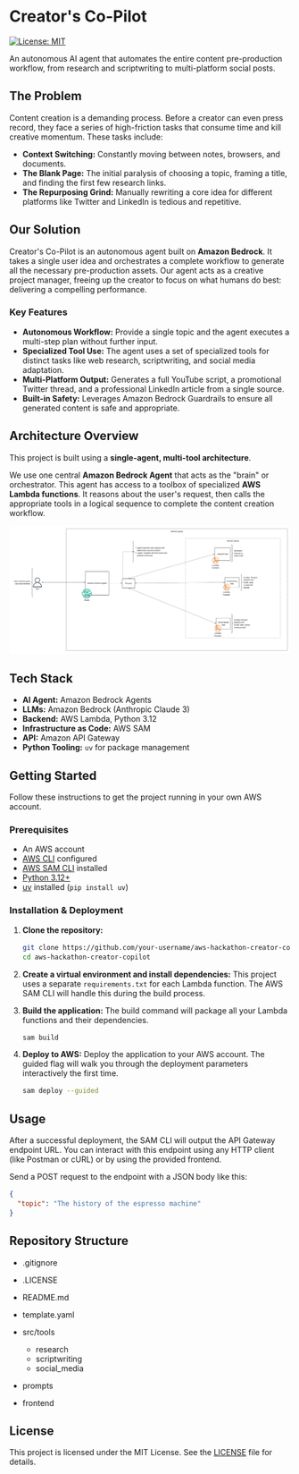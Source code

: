 # Creator's Co-Pilot

[![License: MIT](https://img.shields.io/badge/License-MIT-yellow.svg)](https://opensource.org/licenses/MIT)

An autonomous AI agent that automates the entire content pre-production workflow, from research and scriptwriting to multi-platform social posts.

## The Problem

Content creation is a demanding process. Before a creator can even press record, they face a series of high-friction tasks that consume time and kill creative momentum. These tasks include:

*   **Context Switching:** Constantly moving between notes, browsers, and documents.
*   **The Blank Page:** The initial paralysis of choosing a topic, framing a title, and finding the first few research links.
*   **The Repurposing Grind:** Manually rewriting a core idea for different platforms like Twitter and LinkedIn is tedious and repetitive.

## Our Solution

Creator's Co-Pilot is an autonomous agent built on **Amazon Bedrock**. It takes a single user idea and orchestrates a complete workflow to generate all the necessary pre-production assets. Our agent acts as a creative project manager, freeing up the creator to focus on what humans do best: delivering a compelling performance.

### Key Features

*   **Autonomous Workflow:** Provide a single topic and the agent executes a multi-step plan without further input.
*   **Specialized Tool Use:** The agent uses a set of specialized tools for distinct tasks like web research, scriptwriting, and social media adaptation.
*   **Multi-Platform Output:** Generates a full YouTube script, a promotional Twitter thread, and a professional LinkedIn article from a single source.
*   **Built-in Safety:** Leverages Amazon Bedrock Guardrails to ensure all generated content is safe and appropriate.

## Architecture Overview

This project is built using a **single-agent, multi-tool architecture**.

We use one central **Amazon Bedrock Agent** that acts as the "brain" or orchestrator. This agent has access to a toolbox of specialized **AWS Lambda functions**. It reasons about the user's request, then calls the appropriate tools in a logical sequence to complete the content creation workflow.

![Architecture Diagram](docs/architecture.png)

## Tech Stack

*   **AI Agent:** Amazon Bedrock Agents
*   **LLMs:** Amazon Bedrock (Anthropic Claude 3)
*   **Backend:** AWS Lambda, Python 3.12
*   **Infrastructure as Code:** AWS SAM
*   **API:** Amazon API Gateway
*   **Python Tooling:** `uv` for package management

## Getting Started

Follow these instructions to get the project running in your own AWS account.

### Prerequisites

*   An AWS account
*   [AWS CLI](https://aws.amazon.com/cli/) configured
*   [AWS SAM CLI](https://docs.aws.amazon.com/serverless-application-model/latest/developerguide/serverless-sam-cli-install.html) installed
*   [Python 3.12+](https://www.python.org/downloads/)
*   [uv](https://github.com/astral-sh/uv) installed (`pip install uv`)

### Installation & Deployment

1.  **Clone the repository:**
    ```bash
    git clone https://github.com/your-username/aws-hackathon-creator-copilot.git
    cd aws-hackathon-creator-copilot
    ```

2.  **Create a virtual environment and install dependencies:**
    This project uses a separate `requirements.txt` for each Lambda function. The AWS SAM CLI will handle this during the build process.

3.  **Build the application:**
    The build command will package all your Lambda functions and their dependencies.
    ```bash
    sam build
    ```

4.  **Deploy to AWS:**
    Deploy the application to your AWS account. The guided flag will walk you through the deployment parameters interactively the first time.
    ```bash
    sam deploy --guided
    ```

## Usage

After a successful deployment, the SAM CLI will output the API Gateway endpoint URL. You can interact with this endpoint using any HTTP client (like Postman or cURL) or by using the provided frontend.

Send a POST request to the endpoint with a JSON body like this:

```json
{
  "topic": "The history of the espresso machine"
}
```

## Repository Structure

- .gitignore
- .LICENSE
- README.md
- template.yaml

- src/tools
    - research
    - scriptwriting
    - social_media

- prompts
- frontend

## License

This project is licensed under the MIT License. See the [LICENSE](LICENSE) file for details.

